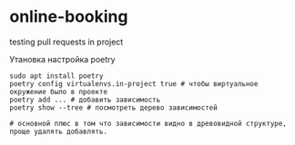# online-booking
testing pull requests in project

Утановка настройка poetry

```shell
sudo apt install poetry
poetry config virtualenvs.in-project true # чтобы виртуальное окружение было в проекте
poetry add ... # добавить зависимость
poetry show --tree # посмотреть дерево зависимостей

# основной плюс в том что зависимости видно в древовидной структуре, проще удалять добавлять.
```
